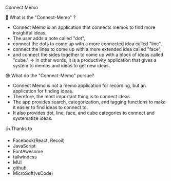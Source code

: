 Connect Memo

🤔 What is the "Connect-Memo" ? 
 - Connect Memo is an application that connects memos to find more insightful ideas.
 - The user adds a note called "dot",
 - connect the dots to come up with a more connected idea called "line",
 - connect the lines to come up with a more extended idea called "face",
 - and connect the sides together to come up with a block of ideas called "cube."
   => In other words, it is a productivity application that gives a system to memos and ideas to get new ideas.
  
😎 What do the "Connect-Memo" pursue?
 - Connect Memo is not a memo application for recording, but an application for finding ideas.
 - Therefore, the most important thing is to connect ideas.
 - The app provides search, categorization, and tagging functions to make it easier to find ideas to connect to.
 - It also provides dot, line, face, and cube categories to connect and systematize ideas.
   
👍 Thanks to
 - Facebook(React, Recoil)
 - JavaScript
 - FontAwesome
 - tailwindcss
 - MUI
 - github
 - MicroSoft(vsCode)
